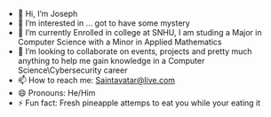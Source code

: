 - 👋 Hi, I’m Joseph 
- 👀 I’m interested in ... got to have some mystery 
- 🌱 I’m currently Enrolled in college at SNHU, I am studing a Major in Computer Science with a Minor in Applied Mathematics
- 💞️ I’m looking to collaborate on events, projects and pretty much anything to help me gain knowledge in a Computer Science\Cybersecurity career
- 📫 How to reach me: Saintavatar@live.com
- 😄 Pronouns: He/Him
- ⚡ Fun fact: Fresh pineapple attemps to eat you while your eating it

<!---
saintavatar/saintavatar is a ✨ special ✨ repository because its `README.md` (this file) appears on your GitHub profile.
You can click the Preview link to take a look at your changes.
--->

